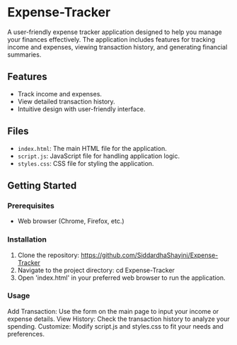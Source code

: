# Expense-Tracker

A user-friendly expense tracker application designed to help you manage your finances effectively. The application includes features for tracking income and expenses, viewing transaction history, and generating financial summaries.

## Features

- Track income and expenses.
- View detailed transaction history.
- Intuitive design with user-friendly interface.

## Files

- `index.html`: The main HTML file for the application.
- `script.js`: JavaScript file for handling application logic.
- `styles.css`: CSS file for styling the application.

## Getting Started

### Prerequisites

- Web browser (Chrome, Firefox, etc.)

### Installation

1. Clone the repository:
   https://github.com/SiddardhaShayini/Expense-Tracker
2. Navigate to the project directory:
   cd Expense-Tracker
3. Open 'index.html' in your preferred web browser to run the application.

### Usage
Add Transaction: Use the form on the main page to input your income or expense details.
View History: Check the transaction history to analyze your spending.
Customize: Modify script.js and styles.css to fit your needs and preferences.

